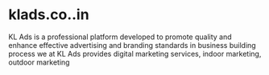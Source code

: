 # klads.co..in
KL Ads is a professional platform developed to promote quality and enhance effective advertising and branding standards in business building process we at KL Ads provides digital marketing services, indoor marketing, outdoor marketing
